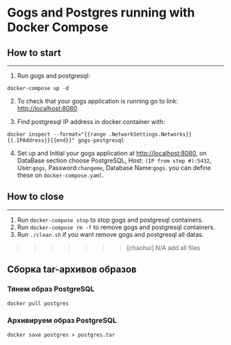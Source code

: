 # Gogs and Postgres running with Docker Compose

## How to start
---

1. Run gogs and postgresql:
```
docker-compose up -d
```
2. To check that your gogs application is running go to link:
[http://localhost:8080](http://localhost:8080)

3. Find postgresql IP address in docker container with:
```
docker inspect --format="{{range .NetworkSettings.Networks}}{{.IPAddress}}{{end}}" gogs-postgresql
```

4. Set up and Initial your gogs application at [http://localhost:8080](http://localhost:8080), on DataBase section choose PostgreSQL, Host: `(IP from step #):5432`, User:`gogs`, Password:`changeme`, Database Name:`gogs`. you can define these on `docker-compose.yaml`.

## How to close 
---

1. Run `docker-compose stop` to stop gogs and postgresql containers.
2. Run `docker-compose rm -f` to remove gogs and postgresql containers.
3. Run `./clean.sh` if you want remove gogs and postgresql all datas.
>>>>>>> [chaohui] N/A add all files

## Сборка tar-архивов образов

### Тянем образ PostgreSQL
```
docker pull postgres
```

### Архивируем образ PostgreSQL
```
docker save postgres > postgres.tar
```



